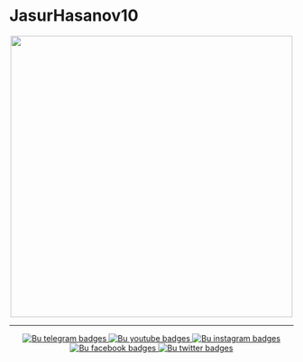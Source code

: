 # JasurHasanov10
<div id='header' align='center'>
  <img src='https://media.istockphoto.com/id/1143736474/photo/dark-web-hooded-hacker.jpg?s=612x612&w=0&k=20&c=-5rNgBSMmjX23EegrCMf_thX21UUL38ymAKCRAimbc0=' width="500">
</div>
</div>
<hr>
<div id="badges" align="center">
  <a href="https://t.me/shohabbosdev">
    <img src="https://img.shields.io/badge/telegram-blue?logo=telegram&logoColor=white" alt="Bu telegram badges">
  </a>
  <a href="https://youtube.com/@shohabbosdev">
    <img src="https://img.shields.io/badge/youtube-white?logo=youtube&logoColor=red" alt="Bu youtube badges">
  </a>
  <a href="https://instagram.com/shohabbosdev">
    <img src="https://img.shields.io/badge/instagram-red?logo=instagram&logoColor=white" alt="Bu instagram badges">
  </a>
  <a href="https://facebook.com/shohabbosdev">
    <img src="https://img.shields.io/badge/facebook-white?logo=facebook&logoColor=blue" alt="Bu facebook badges">
  </a>
  <a href="https://x.com/shohabbosdev">
    <img src="https://img.shields.io/badge/twitter-black?logo=x&logoColor=white" alt="Bu twitter badges"/>
  </a><br>
  <img src="https://komarev.com/ghpvc/?username=freedom-1&label=PROFILNI+KO'RISHLAR+SONI" alt=""/>
</div>
